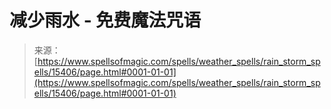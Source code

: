 <!--yml

分类：未分类

日期：2024年06月12日 18:54:50

-->

# 减少雨水 - 免费魔法咒语

> 来源：[https://www.spellsofmagic.com/spells/weather_spells/rain_storm_spells/15406/page.html#0001-01-01](https://www.spellsofmagic.com/spells/weather_spells/rain_storm_spells/15406/page.html#0001-01-01)
